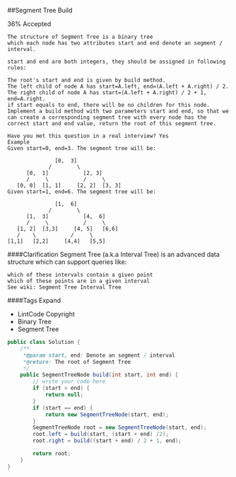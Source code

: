 ##Segment Tree Build

36% Accepted

    The structure of Segment Tree is a binary tree
    which each node has two attributes start and end denote an segment / interval.

    start and end are both integers, they should be assigned in following rules:

    The root's start and end is given by build method.
    The left child of node A has start=A.left, end=(A.left + A.right) / 2.
    The right child of node A has start=(A.left + A.right) / 2 + 1, end=A.right.
    if start equals to end, there will be no children for this node.
    Implement a build method with two parameters start and end, so that we can create a corresponding segment tree with every node has the correct start and end value, return the root of this segment tree.

    Have you met this question in a real interview? Yes
    Example
    Given start=0, end=3. The segment tree will be:

                   [0,  3]
                 /        \
          [0,  1]           [2, 3]
          /     \           /     \
       [0, 0]  [1, 1]     [2, 2]  [3, 3]
    Given start=1, end=6. The segment tree will be:

                   [1,  6]
                 /        \
          [1,  3]           [4,  6]
          /     \           /     \
       [1, 2]  [3,3]     [4, 5]   [6,6]
       /    \           /     \
    [1,1]   [2,2]     [4,4]   [5,5]

####Clarification
    Segment Tree (a.k.a Interval Tree) is an advanced data structure which can support queries like:

    which of these intervals contain a given point
    which of these points are in a given interval
    See wiki: Segment Tree Interval Tree

####Tags Expand
- LintCode Copyright
- Binary Tree
- Segment Tree

```java
public class Solution {
    /**
     *@param start, end: Denote an segment / interval
     *@return: The root of Segment Tree
     */
    public SegmentTreeNode build(int start, int end) {
        // write your code here
        if (start > end) {
            return null;
        }
        if (start == end) {
            return new SegmentTreeNode(start, end);
        }
        SegmentTreeNode root = new SegmentTreeNode(start, end);
        root.left = build(start, (start + end) /2);
        root.right = build((start + end) / 2 + 1, end);

        return root;
    }
}

```
